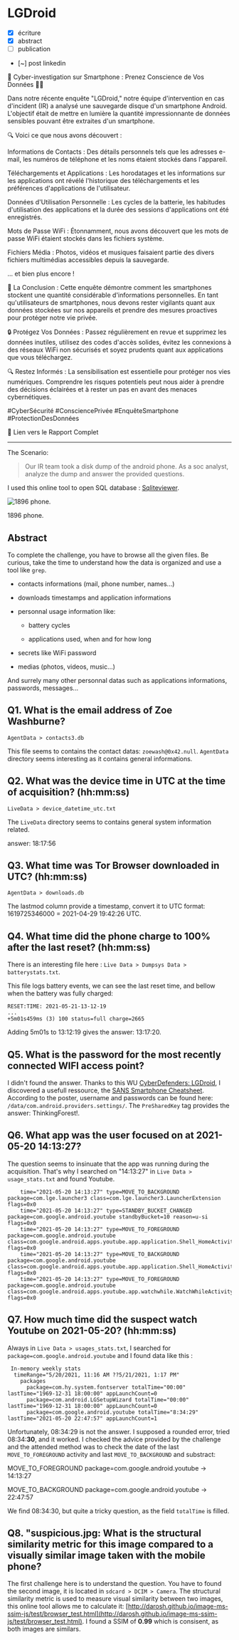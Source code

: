 # LGDroid 

- [X] écriture
- [X] abstract
- [ ] publication
- [~] post linkedin

📱 Cyber-investigation sur Smartphone : Prenez Conscience de Vos Données 🕵️‍♂️

Dans notre récente enquête "LGDroid," notre équipe d'intervention en cas d'incident (IR) a analysé une sauvegarde disque d'un smartphone Android. L'objectif était de mettre en lumière la quantité impressionnante de données sensibles pouvant être extraites d'un smartphone.

🔍 Voici ce que nous avons découvert :

Informations de Contacts : Des détails personnels tels que les adresses e-mail, les numéros de téléphone et les noms étaient stockés dans l'appareil.

Téléchargements et Applications : Les horodatages et les informations sur les applications ont révélé l'historique des téléchargements et les préférences d'applications de l'utilisateur.

Données d'Utilisation Personnelle : Les cycles de la batterie, les habitudes d'utilisation des applications et la durée des sessions d'applications ont été enregistrés.

Mots de Passe WiFi : Étonnamment, nous avons découvert que les mots de passe WiFi étaient stockés dans les fichiers système.

Fichiers Média : Photos, vidéos et musiques faisaient partie des divers fichiers multimédias accessibles depuis la sauvegarde.

... et bien plus encore !

🤔 La Conclusion : Cette enquête démontre comment les smartphones stockent une quantité considérable d'informations personnelles. En tant qu'utilisateurs de smartphones, nous devons rester vigilants quant aux données stockées sur nos appareils et prendre des mesures proactives pour protéger notre vie privée.

🔒 Protégez Vos Données : Passez régulièrement en revue et supprimez les données inutiles, utilisez des codes d'accès solides, évitez les connexions à des réseaux WiFi non sécurisés et soyez prudents quant aux applications que vous téléchargez.

🔍 Restez Informés : La sensibilisation est essentielle pour protéger nos vies numériques. Comprendre les risques potentiels peut nous aider à prendre des décisions éclairées et à rester un pas en avant des menaces cybernétiques.

#CyberSécurité #ConsciencePrivée #EnquêteSmartphone #ProtectionDesDonnées

🔗 Lien vers le Rapport Complet

---

The Scenario:

> Our IR team took a disk dump of the android phone. As a soc analyst, analyze the dump and answer the provided questions.

I used this online tool to open SQL database : [Sqliteviewer](https://sqliteviewer.app/).

![1896 phone.](/img/write-up/old_phone.jpg)

<figcaption>1896 phone.</figcaption>

## Abstract

To complete the challenge, you have to browse all the given files. Be curious, take the time to understand how the data is organized and use a tool like `grep`.

- contacts informations (mail, phone number, names...)

- downloads timestamps and application informations

- personnal usage information like:

  - battery cycles

  - applications used, when and for how long

- secrets like WiFi password

- medias (photos, videos, music...)

And surrely many other personnal datas such as applications informations, passwords, messages...

## Q1. What is the email address of Zoe Washburne?

`AgentData > contacts3.db`

This file seems to contains the contact datas: `zoewash@0x42.null`. `AgentData` directory seems interesting as it contains general informations.

## Q2. What was the device time in UTC at the time of acquisition? (hh:mm:ss)

`LiveData > device_datetime_utc.txt`

The `LiveData` directory seems to contains general system information related.

answer: 18:17:56

## Q3. What time was Tor Browser downloaded in UTC? (hh:mm:ss)

`AgentData > downloads.db`

The lastmod column provide a timestamp, convert it to UTC format: 1619725346000 = 2021-04-29 19:42:26 UTC.

## Q4. What time did the phone charge to 100% after the last reset? (hh:mm:ss)

There is an interesting file here : `Live Data > Dumpsys Data > batterystats.txt`.

This file logs battery events, we can see the last reset time, and bellow when the battery was fully charged:

```logs
RESET:TIME: 2021-05-21-13-12-19
...
+5m01s459ms (3) 100 status=full charge=2665
```

Adding 5m01s to 13:12:19 gives the answer: 13:17:20.

## Q5. What is the password for the most recently connected WIFI access point?

I didn't found the answer. Thanks to this WU [CyberDefenders: LGDroid](https://forensicskween.com/ctf/cyberdefenders/lgdroid/), I discovered a usefull ressource, the [SANS Smartphone Cheatsheet](https://www.sans.org/posters/dfir-advanced-smartphone-forensics/). According to the poster, username and passwords can be found here: `/data/com.android.providers.settings/`. The `PreSharedKey` tag provides the answer: ThinkingForest!.

## Q6. What app was the user focused on at 2021-05-20 14:13:27?

The question seems to insinuate that the app was running during the acquisition. That's why I searched on "14:13:27" in `Live Data > usage_stats.txt` and found Youtube.

```logs
    time="2021-05-20 14:13:27" type=MOVE_TO_BACKGROUND package=com.lge.launcher3 class=com.lge.launcher3.LauncherExtension flags=0x0 
    time="2021-05-20 14:13:27" type=STANDBY_BUCKET_CHANGED package=com.google.android.youtube standbyBucket=10 reason=u-si flags=0x0 
    time="2021-05-20 14:13:27" type=MOVE_TO_FOREGROUND package=com.google.android.youtube class=com.google.android.apps.youtube.app.application.Shell_HomeActivity flags=0x0 
    time="2021-05-20 14:13:27" type=MOVE_TO_BACKGROUND package=com.google.android.youtube class=com.google.android.apps.youtube.app.application.Shell_HomeActivity flags=0x0 
    time="2021-05-20 14:13:27" type=MOVE_TO_FOREGROUND package=com.google.android.youtube class=com.google.android.apps.youtube.app.watchwhile.WatchWhileActivity flags=0x0 
```

## Q7. How much time did the suspect watch Youtube on 2021-05-20? (hh:mm:ss)

Always in `Live Data > usages_stats.txt`, I searched for `package=com.google.android.youtube` and I found data like this : 

```logs
 In-memory weekly stats
  timeRange="5/20/2021, 11:16 AM ??5/21/2021, 1:17 PM" 
    packages
      package=com.hy.system.fontserver totalTime="00:00" lastTime="1969-12-31 18:00:00" appLaunchCount=0 
      package=com.android.LGSetupWizard totalTime="00:00" lastTime="1969-12-31 18:00:00" appLaunchCount=0 
      package=com.google.android.youtube totalTime="8:34:29" lastTime="2021-05-20 22:47:57" appLaunchCount=1 
```

Unfortunately, 08:34:29 is not the answer. I supposed a rounded error, tried 08:34:**30**, and it worked. I checked the advice provided by the challenge and the attended method was to check the date of the last `MOVE_TO_FOREGROUND` activity and last `MOVE_TO_BACKGROUND` and substract:

MOVE_TO_FOREGROUND package=com.google.android.youtube -> 14:13:27

MOVE_TO_BACKGROUND package=com.google.android.youtube -> 22:47:57

We find 08:34:30, but quite a tricky question, as the field `totalTime` is filled.

## Q8. "suspicious.jpg: What is the structural similarity metric for this image compared to a visually similar image taken with the mobile phone?

The first challenge here is to understand the question. You have to found the second image, it is located in `sdcard > DCIM > Camera`. The structural similarity metric is used to measure visual similarity between two images, this online tool allows me to calculate it: [http://darosh.github.io/image-ms-ssim-js/test/browser_test.html](http://darosh.github.io/image-ms-ssim-js/test/browser_test.html). I found a SSIM of **0.99** which is consisent, as both images are similars.

